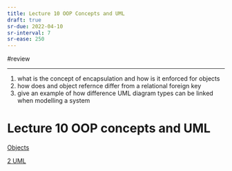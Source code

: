 ```yaml
---
title: Lecture 10 OOP Concepts and UML
draft: true
sr-due: 2022-04-10
sr-interval: 7
sr-ease: 250
---
```

#review 

---
1. what is the concept of encapsulation and how is it enforced for objects
2. how does and object refernce differ from a relational foreign key
3. give an example of how difference UML diagram types can be linked when modelling a system

# Lecture 10 OOP concepts and UML
[Objects](out/notes/objects.md)

[2 UML](out/notes/2-uml.md)



